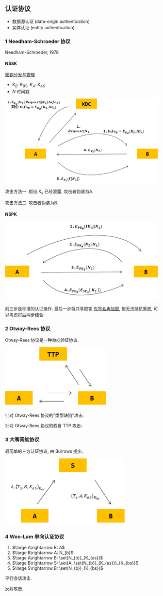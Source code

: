 
## 认证协议

- 数据源认证 (data-origin authentication)
- 实体认证 (entity authentication)

### 1 Needham-Schroeder 协议

Needham-Schroeder, 1978

#### NSSK

[密钥分发与管理](../0%20概念与标准/密钥分发与管理.md)

- $K_{B}$: $K_{BS}$, $K_{A}$: $K_{AS}$
- $N$ 时间戳

![|550](../../attach/Pasted%20image%2020231015160659.png)

攻击方法一: 假设 $K_{s}$ 已经泄露, 攻击者伪装为A.


攻击方法二: 攻击者伪装为B.


#### NSPK

![|500](../../attach/Pasted%20image%2020231015160719.png)

前三步是标准的认证操作. 最后一步将共享密钥 [先签名再加密](../2%20公钥密码/RSA/RSA-签名.md), 但无法抵抗重放, 可以考虑将后两步结合.

### 2 Otway-Rees 协议

Otway-Rees 协议是一种单向验证协议.

![|300](../../attach/Pasted%20image%2020240104135808.png)

针对 Otway-Rees 协议的"类型缺陷"攻击:

针对 Otway-Rees 协议的假冒 TTP 攻击:



### 3 大嘴青蛙协议

最简单的三方认证协议, 由 Burrows 提出.

![|300](../../attach/Pasted%20image%2020240104112105.png)

### 4 Woo-Lam 单向认证协议

1. $\large A\rightarrow B: A$
2. $\large B\rightarrow A: N_{b}$
3. $\large A\rightarrow B: \set{N_{b}}_{K_{as}}$
4. $\large B\rightarrow S: \set{A, \set{N_{b}}_{K_{as}}}_{K_{bs}}$
5. $\large S\rightarrow B: \set{N_{b}}_{K_{bs}}$



平行会话攻击.

反射攻击.

